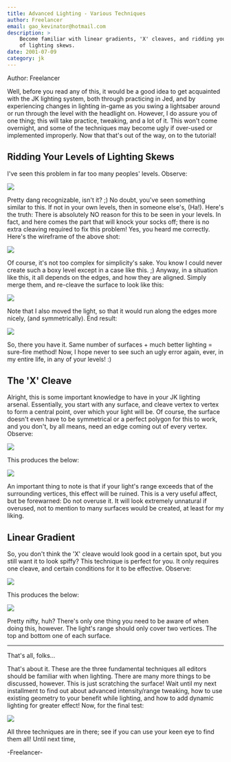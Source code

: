 ```yaml
---
title: Advanced Lighting - Various Techniques
author: Freelancer
email: gao_kevinator@hotmail.com
description: >
    Become familiar with linear gradients, 'X' cleaves, and ridding your maps 
    of lighting skews.
date: 2001-07-09
category: jk
---
```


Author: Freelancer

Well, before you read any of this, it would be a good idea to get
acquainted with the JK lighting system, both through practicing in Jed,
and by experiencing changes in lighting in-game as you swing a
lightsaber around or run through the level with the headlight on.
However, I do assure you of one thing; this will take practice,
tweaking, and a lot of it. This won't come overnight, and some of the
techniques may become ugly if over-used or implemented improperly. Now
that that's out of the way, on to the tutorial\!

## Ridding Your Levels of Lighting Skews

I've seen this problem in far too many peoples' levels. Observe:

![](al1.jpg)

Pretty dang recognizable, isn't it? ;) No doubt, you've seen something
similar to this. If not in your own levels, then in someone else's,
(Ha\!). Here's the truth: There is absolutely NO reason for this to be
seen in your levels. In fact, and here comes the part that will knock
your socks off; there is no extra cleaving required to fix this
problem\! Yes, you heard me correctly. Here's the wireframe of the above
shot:

![](al2.jpg)

Of course, it's not too complex for simplicity's sake. You know I could
never create such a boxy level except in a case like this. ;) Anyway, in
a situation like this, it all depends on the edges, and how they are
aligned. Simply merge them, and re-cleave the surface to look like this:

![](al3.jpg)

Note that I also moved the light, so that it would run along the edges
more nicely, (and symmetrically). End result:

![](al4.jpg)

So, there you have it. Same number of surfaces + much better lighting =
sure-fire method\! Now, I hope never to see such an ugly error again,
ever, in my entire life, in any of your levels\! :)

## The 'X' Cleave

Alright, this is some important knowledge to have in your JK lighting
arsenal. Essentially, you start with any surface, and cleave vertex to
vertex to form a central point, over which your light will be. Of
course, the surface doesn't even have to be symmetrical or a perfect
polygon for this to work, and you don't, by all means, need an edge
coming out of every vertex. Observe:

![](al5.jpg)

This produces the below:

![](al6.jpg)

An important thing to note is that if your light's range exceeds that of
the surrounding vertices, this effect will be ruined. This is a very
useful affect, but be forewarned: Do not overuse it. It will look
extremely unnatural if overused, not to mention to many surfaces would
be created, at least for my liking.

## Linear Gradient

So, you don't think the 'X' cleave would look good in a certain spot,
but you still want it to look spiffy? This technique is perfect for you.
It only requires one cleave, and certain conditions for it to be
effective. Observe:

![](al7.jpg)

This produces the below:

![](al8.jpg)

Pretty nifty, huh? There's only one thing you need to be aware of when
doing this, however. The light's range should only cover two vertices.
The top and bottom one of each surface.

-----

That's all, folks...

That's about it. These are the three fundamental techniques all editors
should be familiar with when lighting. There are many more things to be
discussed, however. This is just scratching the surface\! Wait until my
next installment to find out about advanced intensity/range tweaking,
how to use existing geometry to your benefit while lighting, and how to
add dynamic lighting for greater effect\! Now, for the final test:

![](al9.jpg)

All three techniques are in there; see if you can use your keen eye to
find them all\! Until next time,

\-Freelancer-

